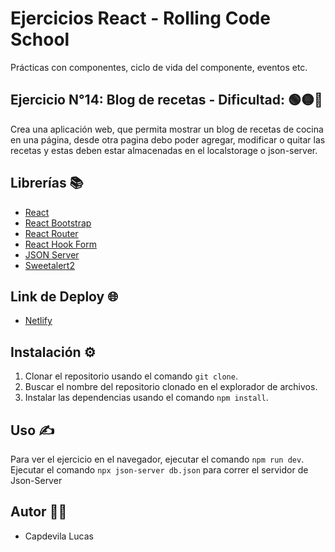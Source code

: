 # Ejercicios React - Rolling Code School 
Prácticas con componentes, ciclo de vida del componente, eventos etc.

## Ejercicio N°14: Blog de recetas - Dificultad: 🟢🟡🔴
Crea una aplicación web, que permita mostrar un blog de recetas de cocina en una
página, desde otra pagina debo poder agregar, modificar o quitar las recetas y
estas deben estar almacenadas en el localstorage o json-server.

## Librerías 📚
-  [React](https://react.dev/)
-  [React Bootstrap](https://react-bootstrap.netlify.app/)
-  [React Router](https://reactrouter.com/en/main)
-  [React Hook Form](https://react-hook-form.com/)
-  [JSON Server](https://github.com/typicode/json-server)
-  [Sweetalert2](https://sweetalert2.github.io/)

## Link de Deploy 🌐
- [Netlify](https://lucasecapdevila-tpn14react76i.netlify.app/)

## Instalación ⚙️
1. Clonar el repositorio usando el comando `git clone`.
2. Buscar el nombre del repositorio clonado en el explorador de archivos.
3. Instalar las dependencias usando el comando `npm install`.

## Uso ✍️
Para ver el ejercicio en el navegador, ejecutar el comando `npm run dev`.
Ejecutar el comando `npx json-server db.json` para correr el servidor de Json-Server

## Autor 👷‍♂️
- Capdevila Lucas

